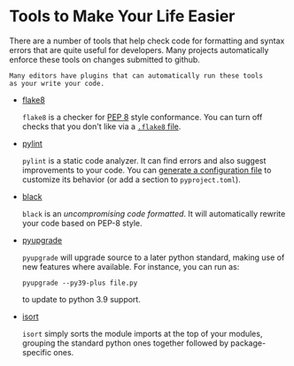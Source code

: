 # Tools to Make Your Life Easier

There are a number of tools that help check code for formatting and
syntax errors that are quite useful for developers.  Many projects
automatically enforce these tools on changes submitted to github.

```{tip}
Many editors have plugins that can automatically run these tools
as your write your code.
```

* [flake8](https://flake8.pycqa.org/en/latest/)

  `flake8` is a checker for [PEP 8](https://peps.python.org/pep-0008/)
  style conformance.  You can turn off checks that you don't like
  via a [`.flake8`
  file](https://flake8.pycqa.org/en/latest/user/configuration.html#configuration-locations).

* [pylint](https://pypi.org/project/pylint/)

  `pylint` is a static code analyzer.  It can find errors and also suggest improvements
  to your code.  You can [generate a configuration file](https://pylint.readthedocs.io/en/latest/user_guide/configuration/index.html)
  to customize its behavior (or add a section to `pyproject.toml`).

* [black](https://pypi.org/project/black/)

  `black` is an _uncompromising code formatted_.  It will automatically rewrite your code
  based on PEP-8 style.

* [pyupgrade](https://github.com/asottile/pyupgrade)

  `pyupgrade` will upgrade source to a later python standard, making
  use of new features where available.  For instance, you can run as:

  ```
  pyupgrade --py39-plus file.py
  ```

  to update to python 3.9 support.

* [isort](https://pycqa.github.io/isort/)

  `isort` simply sorts the module imports at the top of your modules,
  grouping the standard python ones together followed by
  package-specific ones.
